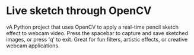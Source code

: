 # Live sketch through OpenCV
vA Python project that uses OpenCV to apply a real-time pencil sketch effect to webcam video. Press the spacebar to capture and save sketched images, or press 'q' to exit. Great for fun filters, artistic effects, or creative webcam applications.
